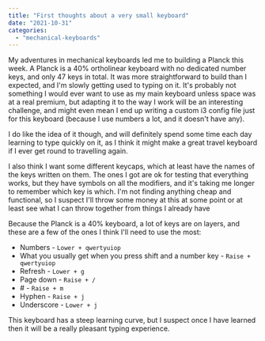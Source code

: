 ```yaml
---
title: "First thoughts about a very small keyboard"
date: "2021-10-31"
categories: 
  - "mechanical-keyboards"
---
```


My adventures in mechanical keyboards led me to building a Planck this week. A Planck is a 40% ortholinear keyboard with no dedicated number keys, and only 47 keys in total. It was more straightforward to build than I expected, and I'm slowly getting used to typing on it. It's probably not something I would ever want to use as my main keyboard unless space was at a real premium, but adapting it to the way I work will be an interesting challenge, and might even mean I end up writing a custom i3 config file just for this keyboard (because I use numbers a lot, and it doesn't have any).

I do like the idea of it though, and will definitely spend some time each day learning to type quickly on it, as I think it might make a great travel keyboard if I ever get round to travelling again.

I also think I want some different keycaps, which at least have the names of the keys written on them. The ones I got are ok for testing that everything works, but they have symbols on all the modifiers, and it's taking me longer to remember which key is which. I'm not finding anything cheap and functional, so I suspect I'll throw some money at this at some point or at least see what I can throw together from things I already have

Because the Planck is a 40% keyboard, a lot of keys are on layers, and these are a few of the ones I think I'll need to use the most:

- Numbers - `Lower + qwertyuiop`
- What you usually get when you press shift and a number key - `Raise + qwertyuiop`
- Refresh - `Lower + g`
- Page down - `Raise + /`
- \# - `Raise + m`
- Hyphen - `Raise + j`
- Underscore - `Lower + j`

This keyboard has a steep learning curve, but I suspect once I have learned then it will be a really pleasant typing experience.
